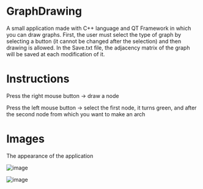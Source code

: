 # GraphDrawing

A small application made with C++ language and QT Framework in which you can draw graphs.
First, the user must select the type of graph by selecting a button (it cannot be changed after the selection) and then drawing is allowed.
In the Save.txt file, the adjacency matrix of the graph will be saved at each modification of it.


# Instructions

Press the right mouse button -> draw a node

Press the left mouse button -> select the first node, it turns green, and after the second node from which you want to make an arch

# Images
The appearance of the application

![image](https://github.com/RalucaDavid/GraphDrawing/assets/117584603/a2c245b7-7828-42f9-8fd2-081aad063d7f)

![image](https://github.com/RalucaDavid/GraphDrawing/assets/117584603/706fcfa9-e038-4563-a03f-99480a1d7cab)

